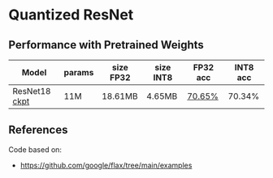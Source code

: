 # Quantized ResNet

## Performance with Pretrained Weights
|**Model** | **params** | **size FP32** | **size INT8** | **FP32 acc** | **INT8 acc** | 
|------|-------|-------|-----|-------|------|
|ResNet18 [ckpt](https://notredame.box.com/shared/static/5m485mqpskw5lwop1z3yfi4wsvvdjsx3.zip) | 11M | 18.61MB | 4.65MB |  [70.65%](https://tensorboard.dev/experiment/83y0Ro6lTyu2JzP16bbm7w) | 70.34% |


## References

Code based on:
- https://github.com/google/flax/tree/main/examples

